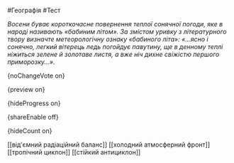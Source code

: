 #Географія #Тест

*Восени буває короткочасне повернення теплої сонячної погоди, яке в народі називають «бабиним літом». За змістом уривку з літературного твору визначте метеорологічну ознаку «бабиного літа»: «…ясно і сонячно, легкий вітерець ледь погойдує павутину, ще в денному теплі ніжиться зелене й золотаве листя, а вже ніч дихне свіжістю першого приморозку...».*

{noChangeVote on}

{preview on}

{hideProgress on}

{shareEnable off}

{hideCount on}

[[від'ємний радіаційний баланс]]
[[холодний атмосферний фронт]]
[[тропічний циклон]]
[[стійкий антициклон]]
